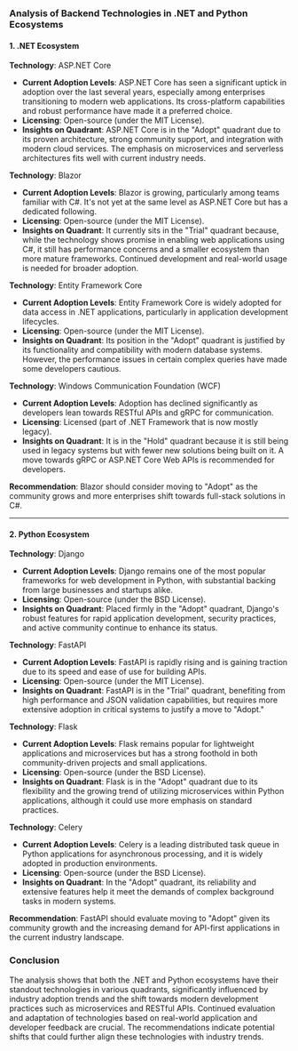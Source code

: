 ### Analysis of Backend Technologies in .NET and Python Ecosystems

#### 1. .NET Ecosystem

**Technology**: ASP.NET Core  
- **Current Adoption Levels**: ASP.NET Core has seen a significant uptick in adoption over the last several years, especially among enterprises transitioning to modern web applications. Its cross-platform capabilities and robust performance have made it a preferred choice.
- **Licensing**: Open-source (under the MIT License).
- **Insights on Quadrant**: ASP.NET Core is in the "Adopt" quadrant due to its proven architecture, strong community support, and integration with modern cloud services. The emphasis on microservices and serverless architectures fits well with current industry needs.

**Technology**: Blazor  
- **Current Adoption Levels**: Blazor is growing, particularly among teams familiar with C#. It's not yet at the same level as ASP.NET Core but has a dedicated following.
- **Licensing**: Open-source (under the MIT License).
- **Insights on Quadrant**: It currently sits in the "Trial" quadrant because, while the technology shows promise in enabling web applications using C#, it still has performance concerns and a smaller ecosystem than more mature frameworks. Continued development and real-world usage is needed for broader adoption.

**Technology**: Entity Framework Core  
- **Current Adoption Levels**: Entity Framework Core is widely adopted for data access in .NET applications, particularly in application development lifecycles.
- **Licensing**: Open-source (under the MIT License).
- **Insights on Quadrant**: Its position in the "Adopt" quadrant is justified by its functionality and compatibility with modern database systems. However, the performance issues in certain complex queries have made some developers cautious.

**Technology**: Windows Communication Foundation (WCF)  
- **Current Adoption Levels**: Adoption has declined significantly as developers lean towards RESTful APIs and gRPC for communication.
- **Licensing**: Licensed (part of .NET Framework that is now mostly legacy).
- **Insights on Quadrant**: It is in the "Hold" quadrant because it is still being used in legacy systems but with fewer new solutions being built on it. A move towards gRPC or ASP.NET Core Web APIs is recommended for developers.

**Recommendation**: Blazor should consider moving to "Adopt" as the community grows and more enterprises shift towards full-stack solutions in C#.

---

#### 2. Python Ecosystem

**Technology**: Django  
- **Current Adoption Levels**: Django remains one of the most popular frameworks for web development in Python, with substantial backing from large businesses and startups alike.
- **Licensing**: Open-source (under the BSD License).
- **Insights on Quadrant**: Placed firmly in the "Adopt" quadrant, Django's robust features for rapid application development, security practices, and active community continue to enhance its status.

**Technology**: FastAPI  
- **Current Adoption Levels**: FastAPI is rapidly rising and is gaining traction due to its speed and ease of use for building APIs.
- **Licensing**: Open-source (under the MIT License).
- **Insights on Quadrant**: FastAPI is in the "Trial" quadrant, benefiting from high performance and JSON validation capabilities, but requires more extensive adoption in critical systems to justify a move to "Adopt."

**Technology**: Flask  
- **Current Adoption Levels**: Flask remains popular for lightweight applications and microservices but has a strong foothold in both community-driven projects and small applications.
- **Licensing**: Open-source (under the BSD License).
- **Insights on Quadrant**: Flask is in the "Adopt" quadrant due to its flexibility and the growing trend of utilizing microservices within Python applications, although it could use more emphasis on standard practices.

**Technology**: Celery  
- **Current Adoption Levels**: Celery is a leading distributed task queue in Python applications for asynchronous processing, and it is widely adopted in production environments.
- **Licensing**: Open-source (under the BSD License).
- **Insights on Quadrant**: In the "Adopt" quadrant, its reliability and extensive features help it meet the demands of complex background tasks in modern systems.

**Recommendation**: FastAPI should evaluate moving to "Adopt" given its community growth and the increasing demand for API-first applications in the current industry landscape.

### Conclusion

The analysis shows that both the .NET and Python ecosystems have their standout technologies in various quadrants, significantly influenced by industry adoption trends and the shift towards modern development practices such as microservices and RESTful APIs. Continued evaluation and adaptation of technologies based on real-world application and developer feedback are crucial. The recommendations indicate potential shifts that could further align these technologies with industry trends.